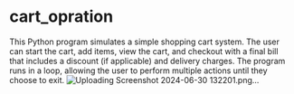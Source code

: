 # cart_opration
This Python program simulates a simple shopping cart system. The user can start the cart, add items, view the cart, and checkout with a final bill that includes a discount (if applicable) and delivery charges. The program runs in a loop, allowing the user to perform multiple actions until they choose to exit.
![Uploading Screenshot 2024-06-30 132201.png…]()
